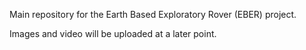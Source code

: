 Main repository for the Earth Based Exploratory Rover (EBER) project.

Images and video will be uploaded at a later point.


